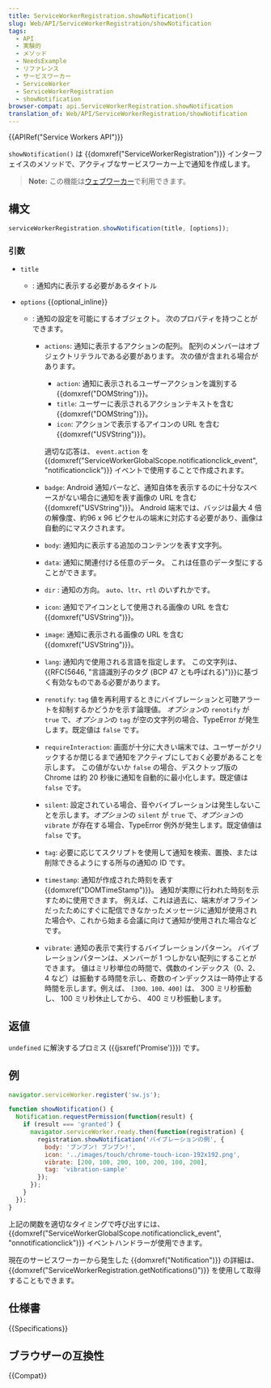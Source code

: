 ```yaml
---
title: ServiceWorkerRegistration.showNotification()
slug: Web/API/ServiceWorkerRegistration/showNotification
tags:
  - API
  - 実験的
  - メソッド
  - NeedsExample
  - リファレンス
  - サービスワーカー
  - ServiceWorker
  - ServiceWorkerRegistration
  - showNotification
browser-compat: api.ServiceWorkerRegistration.showNotification
translation_of: Web/API/ServiceWorkerRegistration/showNotification
---
```

{{APIRef("Service Workers API")}}

`showNotification()` は {{domxref("ServiceWorkerRegistration")}} インターフェイスのメソッドで、アクティブなサービスワーカー上で通知を作成します。

> **Note:** この機能は[ウェブワーカー](/ja/docs/Web/API/Web_Workers_API)で利用できます。

## 構文

```js
serviceWorkerRegistration.showNotification(title, [options]);
```

### 引数

- `title`
  - : 通知内に表示する必要があるタイトル
- `options` {{optional_inline}}

  - : 通知の設定を可能にするオブジェクト。 次のプロパティを持つことができます。

    - `actions`: 通知に表示するアクションの配列。 配列のメンバーはオブジェクトリテラルである必要があります。 次の値が含まれる場合があります。

      - `action`: 通知に表示されるユーザーアクションを識別する {{domxref("DOMString")}}。
      - `title`: ユーザーに表示されるアクションテキストを含む {{domxref("DOMString")}}。
      - `icon`: アクションで表示するアイコンの URL を含む {{domxref("USVString")}}。

      適切な応答は、 `event.action` を {{domxref("ServiceWorkerGlobalScope.notificationclick_event", "notificationclick")}} イベントで使用することで作成されます。

    - `badge`: Android 通知バーなど、通知自体を表示するのに十分なスペースがない場合に通知を表す画像の URL を含む{{domxref("USVString")}}。 Android 端末では、バッジは最大 4 倍の解像度、約96 x 96 ピクセルの端末に対応する必要があり、画像は自動的にマスクされます。
    - `body`: 通知内に表示する追加のコンテンツを表す文字列。
    - `data`: 通知に関連付ける任意のデータ。 これは任意のデータ型にすることができます。
    - `dir` : 通知の方向。 `auto`、`ltr`、`rtl` のいずれかです。
    - `icon`: 通知でアイコンとして使用される画像の URL を含む {{domxref("USVString")}}。
    - `image`: 通知に表示される画像の URL を含む {{domxref("USVString")}}。
    - `lang`: 通知内で使用される言語を指定します。 この文字列は、{{RFC(5646, "言語識別子のタグ (BCP 47 とも呼ばれる)")}}に基づく有効なものである必要があります。
    - `renotify`: `tag` 値を再利用するときにバイブレーションと可聴アラートを抑制するかどうかを示す論理値。 *オプション*の `renotify` が `true` で、*オプション*の `tag` が空の文字列の場合、TypeError が発生します。既定値は `false` です。
    - `requireInteraction`: 画面が十分に大きい端末では、ユーザーがクリックするか閉じるまで通知をアクティブにしておく必要があることを示します。 この値がないか `false` の場合、デスクトップ版の Chrome は約 20 秒後に通知を自動的に最小化します。既定値は `false` です。
    - `silent`: 設定されている場合、音やバイブレーションは発生しないことを示します。*オプション*の `silent` が `true` で、*オプション*の `vibrate` が存在する場合、TypeError 例外が発生します。既定値値は `false` です。
    - `tag`: 必要に応じてスクリプトを使用して通知を検索、置換、または削除できるようにする所与の通知の ID です。
    - `timestamp`: 通知が作成された時刻を表す {{domxref("DOMTimeStamp")}}。 通知が実際に行われた時刻を示すために使用できます。 例えば、これは過去に、端末がオフラインだったためにすぐに配信できなかったメッセージに通知が使用された場合や、これから始まる会議に向けて通知が使用された場合などです。
    - `vibrate`: 通知の表示で実行するバイブレーションパターン。 バイブレーションパターンは、メンバーが 1 つしかない配列にすることができます。 値はミリ秒単位の時間で、偶数のインデックス（0、2、4 など）は振動する時間を示し、奇数のインデックスは一時停止する時間を示します。例えば、 `[300、100、400]` は、 300 ミリ秒振動し、 100 ミリ秒休止してから、 400 ミリ秒振動します。

## 返値

`undefined` に解決するプロミス ({{jsxref('Promise')}}) です。

## 例

```js
navigator.serviceWorker.register('sw.js');

function showNotification() {
  Notification.requestPermission(function(result) {
    if (result === 'granted') {
      navigator.serviceWorker.ready.then(function(registration) {
        registration.showNotification('バイブレーションの例', {
          body: 'ブンブン! ブンブン!',
          icon: '../images/touch/chrome-touch-icon-192x192.png',
          vibrate: [200, 100, 200, 100, 200, 100, 200],
          tag: 'vibration-sample'
        });
      });
    }
  });
}
```

上記の関数を適切なタイミングで呼び出すには、{{domxref("ServiceWorkerGlobalScope.notificationclick_event", "onnotificationclick")}} イベントハンドラーが使用できます。

現在のサービスワーカーから発生した {{domxref("Notification")}} の詳細は、 {{domxref("ServiceWorkerRegistration.getNotifications()")}} を使用して取得することもできます。

## 仕様書

{{Specifications}}

## ブラウザーの互換性

{{Compat}}
